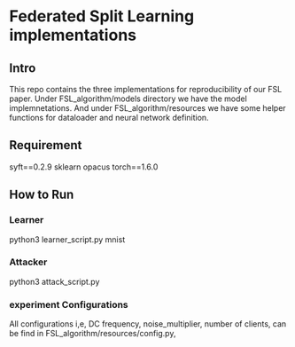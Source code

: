 # Federated Split Learning implementations

## Intro
This repo contains the three implementations for reproducibility of our FSL paper. Under FSL_algorithm/models directory we have the model implemnetations. And under FSL_algorithm/resources we have some helper functions for dataloader and neural network definition.

## Requirement
syft==0.2.9
sklearn
opacus
torch==1.6.0

## How to Run
### Learner
python3 learner_script.py mnist
### Attacker
python3 attack_script.py

### experiment Configurations
All configurations i,e, DC frequency, noise_multiplier, number of clients, can be find in FSL_algorithm/resources/config.py, 


